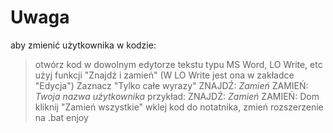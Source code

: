 # Uwaga
aby zmienić użytkownika w kodzie:
>otwórz kod w dowolnym edytorze tekstu typu MS Word, LO Write, etc
>użyj funkcji "Znajdź i zamień" (W LO Write jest ona w zakładce "Edycja")
>Zaznacz "Tylko całe wyrazy"
> ZNAJDŹ: *Zamień* ZAMIEŃ: *Twoja nazwa użytkownika*
    przykład:
    ZNAJDŹ:
    *Zamień*
    ZAMIEŃ:
    Dom
>kliknij "Zamień wszystkie"
>wklej kod do notatnika, zmień rozszerzenie na .bat
>enjoy
